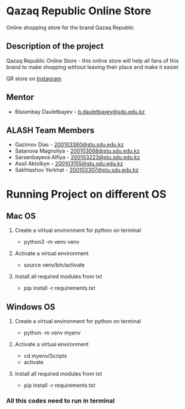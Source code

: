 # Qazaq Republic Online Store
Online shopping store for the brand Qazaq Republic
## Description of the project
Qazaq Republic Online Store - this online store will help all fans of this brand to make shopping without leaving their place and make it easier

QR store on [Instagram](https://instagram.com/qazaq.republic?igshid=YmMyMTA2M2Y=)

## Mentor
- Bissenbay Dauletbayev - b.dauletbayev@sdu.edu.kz

## ALASH Team Members 
- Gazimov Dias - 200103360@stu.sdu.edu.kz
- Satanova Magnoliya - 200103068@stu.sdu.edu.kz
- Sarsenbayeva Alfiya - 200103223@stu.sdu.edu.kz
- Assil Aktolkyn - 200103155@stu.sdu.edu.kz
- Sakhtashov Yerkhat - 200103307@stu.sdu.edu.kz


# Running Project on different OS 

## Mac OS

1. Create a virtual environment for python on terminal
    - python3 -m venv venv

2. Activate a virtual environment
    - source venv/bin/activate

3. Install all required modules from txt
    - pip install -r requirements.txt


## Windows OS

1. Create a virtual environment for python on terminal
    - python -m venv myenv
    
2. Activate a virtual environment
    - cd myenv/Scripts
    - activate

3. Install all required modules from txt
    - pip install -r requirements.txt


### All this codes need to run in terminal 
